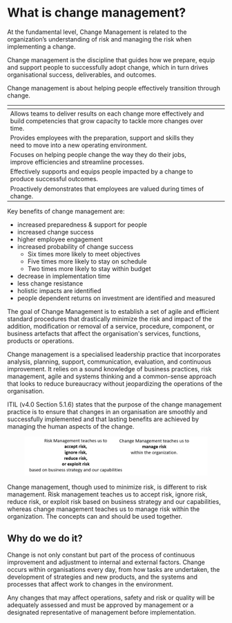 # What is change management?

At the fundamental level, Change Management is related to the organization’s understanding of risk and managing the risk when implementing a change.

Change management is the discipline that guides how we prepare, equip and support people to successfully adopt change, which in turn drives organisational success, deliverables, and outcomes.&#x20;

Change management is about helping people effectively transition through change.&#x20;

<table data-view="cards"><thead><tr><th></th><th></th><th></th></tr></thead><tbody><tr><td>Allows teams to deliver results on each change more effectively and build competencies that grow capacity to tackle more changes over time. </td><td></td><td></td></tr><tr><td>Provides employees with the preparation, support and skills they need to move into a new operating environment.</td><td></td><td></td></tr><tr><td>Focuses on helping people change the way they do their jobs, improve efficiencies and streamline processes. </td><td></td><td></td></tr><tr><td>Effectively supports and equips people impacted by a change to produce successful outcomes.</td><td></td><td></td></tr><tr><td>Proactively demonstrates that employees are valued during times of change.</td><td></td><td></td></tr></tbody></table>

Key benefits of change management are:

* increased preparedness & support for people
* increased change success
* higher employee engagement
* increased probability of change success
  * Six times more likely to meet objectives
  * Five times more likely to stay on schedule
  * Two times more likely to stay within budget
* decrease in implementation time
* less change resistance
* holistic impacts are identified
* people dependent returns on investment are identified and measured

The goal of Change Management is to establish a set of agile and efficient standard procedures that drastically minimize the risk and impact of the addition, modification or removal of a service, procedure, component, or business artefacts that affect the organisation's services, functions, products or operations.

Change management is a specialised leadership practice that incorporates analysis, planning, support, communication, evaluation, and continuous improvement. It relies on a sound knowledge of business practices, risk management, agile and systems thinking and a common-sense approach that looks to reduce bureaucracy without jeopardizing the operations of the organisation.

ITIL (v4.0 Section 5.1.6) states that the purpose of the change management practice is to ensure that changes in an organisation are smoothly and successfully implemented and that lasting benefits are achieved by managing the human aspects of the change.

<figure><img src="../../../.gitbook/assets/image (42).png" alt=""><figcaption></figcaption></figure>

Change management, though used to minimize risk, is different to risk management. Risk management teaches us to accept risk, ignore risk, reduce risk, or exploit risk based on business strategy and our capabilities, whereas change management teaches us to manage risk within the organization. The concepts can and should be used together.

## Why do we do it?

Change is not only constant but part of the process of continuous improvement and adjustment to internal and external factors. Change occurs within organisations every day, from how tasks are undertaken, the development of strategies and new products, and the systems and processes that affect work to changes in the environment.

Any changes that may affect operations, safety and risk or quality will be adequately assessed and must be approved by management or a designated representative of management before implementation.

